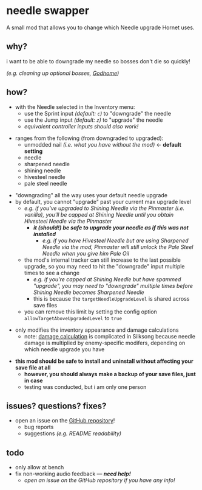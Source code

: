 # needle swapper

A small mod that allows you to change which Needle upgrade Hornet uses.

## why?
i want to be able to downgrade my needle so bosses don't die so quickly!

*(e.g. cleaning up optional bosses, [Godhome](https://thunderstore.io/c/hollow-knight-silksong/p/Cuckson/Godhome/))*

## how?

- with the Needle selected in the Inventory menu:
    - use the Sprint input *(default: `c`)* to "downgrade" the needle
    - use the Jump input *(default: `z`)* to "upgrade" the needle
    - *equivalent controller inputs should also work!*
<!--  -->
- ranges from the following (from downgraded to upgraded):
    - unmodded nail *(i.e. what you have without the mod)* ← **default setting**
    - needle
    - sharpened needle
    - shining needle
    - hivesteel needle
    - pale steel needle
<!--  -->
- "downgrading" all the way uses your default needle upgrade
- by default, you cannot "upgrade" past your current max upgrade level
    - *e.g. if you've upgraded to Shining Needle via the Pinmaster (i.e. vanilla), you'll be capped at Shining Needle until you obtain Hivesteel Needle via the Pinmaster*
        - ***it (should!) be safe to upgrade your needle as if this was not installed***
            - *e.g. if you have Hivesteel Needle but are using Sharpened Needle via the mod, Pinmaster will still unlock the Pale Steel Needle when you give him Pale Oil*
    - the mod's internal tracker can still increase to the last possible upgrade, so you may need to hit the "downgrade" input multiple times to see a change
        - *e.g. if you're capped at Shining Needle but have spammed "upgrade", you may need to "downgrade" multiple times before Shining Needle becomes Sharpened Needle*
        - this is because the `targetNeedleUpgradeLevel` is shared across save files
    - you can remove this limit by setting the config option `allowTargetAboveUpgradedLevel` to `true`
<!--  -->
- only modifies the inventory appearance and damage calculations
    - note: [damage calculation](https://hollowknight.wiki/w/Damage_Values_and_Enemy_Health_(Silksong)#Damage_Calculation) is complicated in Silksong because needle damage is multiplied by enemy-specific modifers, depending on which needle upgrade you have
<!--  -->
- **this mod should be safe to install and uninstall without affecting your save file at all**
    - **however, you should always make a backup of your save files, just in case**
    - testing was conducted, but i am only one person

## issues? questions? fixes?
- open an issue on the [GitHub repository](https://github.com/itsschwer/silksong-needle-swapper/issues)!
    - bug reports
    - suggestions *(e.g. README readability)*

## todo
- only allow at bench
- fix non-working audio feedback — ***need help!***
    - *open an issue on the GitHub repository if you have any info!*
